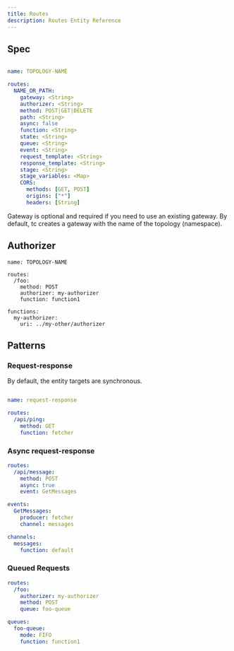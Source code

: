 ```yaml
---
title: Routes
description: Routes Entity Reference
---
```


## Spec

```yaml

name: TOPOLOGY-NAME

routes:
  NAME_OR_PATH:
    gateway: <String>
    authorizer: <String>
    method: POST|GET|DELETE
    path: <String>
    async: false
    function: <String>
    state: <String>
    queue: <String>
    event: <String>
    request_template: <String>
    response_template: <String>
    stage: <String>
    stage_variables: <Map>
    CORS:
      methods: [GET, POST]
      origins: ["*"]
      headers: [String]

```

Gateway is optional and required if you need to use an existing gateway. By default, tc creates a gateway with the name of the topology (namespace).

## Authorizer

```
name: TOPOLOGY-NAME

routes:
  /foo:
    method: POST
	authorizer: my-authorizer
    function: function1

functions:
  my-authorizer:
	uri: ../my-other/authorizer
```


## Patterns


### Request-response

By default, the entity targets are synchronous.

```yaml

name: request-response

routes:
  /api/ping:
    method: GET
    function: fetcher
```

### Async request-response

```yaml
routes:
  /api/message:
    method: POST
	async: true
	event: GetMessages

events:
  GetMessages:
	producer: fetcher
	channel: messages

channels:
  messages:
	function: default

```

### Queued Requests

```yaml
routes:
  /foo:
    authorizer: my-authorizer
    method: POST
    queue: foo-queue

queues:
  foo-queue:
    mode: FIFO
    function: function1

```
